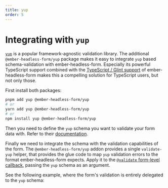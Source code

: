 ```yaml
---
title: yup
order: 5
---
```


# Integrating with `yup`

[`yup`](https://github.com/jquense/yup) is a popular framework-agnostic validation library. The additional `@ember-headless-form/yup` package makes it easy to integrate `yup` based schema-validation with ember-headless-form. Especially its powerful TypeScript support combined with the [TypeScript / Glint support](../typescript.md) of ember-headless-form makes this a compelling solution for TypeScript users, but not only those.

First install both packages:

```bash
pnpm add yup @ember-headless-form/yup
# or
yarn add yup @ember-headless-form/yup
# or
npm install yup @ember-headless-form/yup
```

Then you need to define the `yup` schema you want to validate your form data with. Refer to their [documentation](https://github.com/jquense/yup).

Finally we need to integrate the schema with the validation capabilities of the form. The `@ember-headless-form/yup` addon provides a single `validate-yup` helper, that provides the glue code to map `yup` validation errors to the format ember-headless-form expects. Apply it to the [`@validate` form-level callback](./custom-validation.md#form-level-validation), passing the `yup` schema as an argument.

See the following example, where the form's validation is entirely delegated to the `yup` schema:
